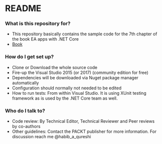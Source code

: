 # README #

### What is this repository for? ###

* This repository basically contains the sample code for the 7th chapter of the book EA apps with .NET Core
* [Book](https://www.packtpub.com/application-development/enterprise-application-architecture-net-core)

### How do I get set up? ###

* Clone or Download the whole source code
* Fire-up the Visual Studio 2015 (or 2017) (community edition for free)
* Dependencies will be downloaded via Nuget package manager automatically
* Configuration should normally not needed to be edited
* How to run tests: From within Visual Studio. It is using XUnit testing framework as is used by the .NET Core team as well.

### Who do I talk to? ###

* Code review: By Technical Editor, Technical Reviewer and Peer reviews by co-authors
* Other guidelines: Contact the PACKT publisher for more information. For discussion reach me @habib_a_qureshi